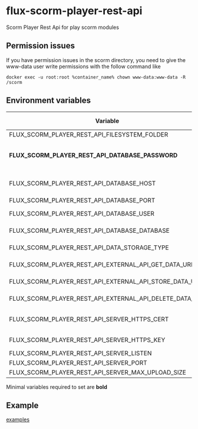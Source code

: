 # flux-scorm-player-rest-api

Scorm Player Rest Api for play scorm modules

## Permission issues

If you have permission issues in the scorm directory, you need to give the www-data user write permissions with the follow command like

```shell
docker exec -u root:root %container_name% chown www-data:www-data -R /scorm
```

## Environment variables

| Variable | Description | Default value |
| -------- | ----------- | ------------- |
| FLUX_SCORM_PLAYER_REST_API_FILESYSTEM_FOLDER | Scorm directory | /scorm |
| **FLUX_SCORM_PLAYER_REST_API_DATABASE_PASSWORD** | MongoDB password<br>Use *FLUX_SCORM_PLAYER_REST_API_DATABASE_PASSWORD_FILE* for docker secrets | *-* |
| FLUX_SCORM_PLAYER_REST_API_DATABASE_HOST | MongoDB host | scorm-player-database |
| FLUX_SCORM_PLAYER_REST_API_DATABASE_PORT | MongoDB port | 27017 |
| FLUX_SCORM_PLAYER_REST_API_DATABASE_USER | MongoDB user name | scorm-player |
| FLUX_SCORM_PLAYER_REST_API_DATABASE_DATABASE | MongoDB database name | scorm-player |
| FLUX_SCORM_PLAYER_REST_API_DATA_STORAGE_TYPE | Data storage type<br>database or external_api | database |
| FLUX_SCORM_PLAYER_REST_API_EXTERNAL_API_GET_DATA_URL | External api data storage get url<br>You can use {scorm_id} and {user_id} placeholders | *-* |
| FLUX_SCORM_PLAYER_REST_API_EXTERNAL_API_STORE_DATA_URL | External api data storage store url<br>You can use {scorm_id} and {user_id} placeholders | *-* |
| FLUX_SCORM_PLAYER_REST_API_EXTERNAL_API_DELETE_DATA_URL | External api data storage delete url<br>You can use {scorm_id} placeholder | *-* |
| FLUX_SCORM_PLAYER_REST_API_SERVER_HTTPS_CERT | Path to HTTPS certificate file<br>Set this will enable listen on HTTPS<br>Should be on a volume | *-* |
| FLUX_SCORM_PLAYER_REST_API_SERVER_HTTPS_KEY | Path to HTTPS key file<br>Should be on a volume | *-* |
| FLUX_SCORM_PLAYER_REST_API_SERVER_LISTEN | Listen IP | 0.0.0.0 |
| FLUX_SCORM_PLAYER_REST_API_SERVER_PORT | Listen port | 9501 |
| FLUX_SCORM_PLAYER_REST_API_SERVER_MAX_UPLOAD_SIZE | Maximal file upload size | 104857600 |

Minimal variables required to set are **bold**

## Example

[examples](examples)
